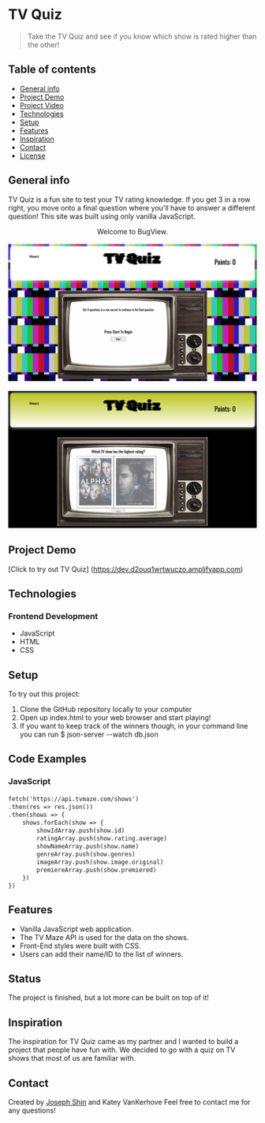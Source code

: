 # TV Quiz
> Take the TV Quiz and see if you know which show is rated higher than the other!

## Table of contents
* [General info](#general-info)
* [Project Demo](#project-demo)
* [Project Video](#project-video)
* [Technologies](#technologies)
* [Setup](#setup)
* [Features](#features)
* [Inspiration](#inspiration)
* [Contact](#contact)
* [License](#license)

## General info
TV Quiz is a fun site to test your TV rating knowledge. If you get 3 in a row right, you move onto a final question where you'll have to answer a different question! This site was built using only vanilla JavaScript.

<div align="center">Welcome to BugView. </div>
<br/>
<div align="center">
<kbd>
<img src="./Title.png">
</kbd>
</div>

<br/>
<div align="center">
<kbd>
<img src="./Q1.png">
</kbd>
</div>

## Project Demo 
[Click to try out TV Quiz] (https://dev.d2ouq1wrtwuczo.amplifyapp.com)
<!-- ## Project Video
[Click to view demo of TV Quiz]() -->

## Technologies

### Frontend Development 
* JavaScript
* HTML
* CSS

## Setup
To try out this project: 
1. Clone the GitHub repository locally to your computer
1. Open up index.html to your web browser and start playing!
1. If you want to keep track of the winners though, in your command line you can run $ json-server --watch db.json

## Code Examples

### JavaScript
```
fetch('https://api.tvmaze.com/shows')
.then(res => res.json())
.then(shows => {
    shows.forEach(show => {
        showIdArray.push(show.id)
        ratingArray.push(show.rating.average)
        showNameArray.push(show.name)
        genreArray.push(show.genres)
        imageArray.push(show.image.original)
        premiereArray.push(show.premiered)
    })
})
```


## Features
* Vanilla JavaScript web application.
* The TV Maze API is used for the data on the shows.
* Front-End styles were built with CSS. 
* Users can add their name/ID to the list of winners.


## Status
The project is finished, but a lot more can be built on top of it!

## Inspiration
The inspiration for TV Quiz came as my partner and I wanted to build a project that people have fun with. We decided to go with a quiz on TV shows that most of us are familiar with.

## Contact
Created by [Joseph Shin](https://www.linkedin.com/in/joseph-sw-shin/) and Katey VanKerhove
Feel free to contact me for any questions! 

